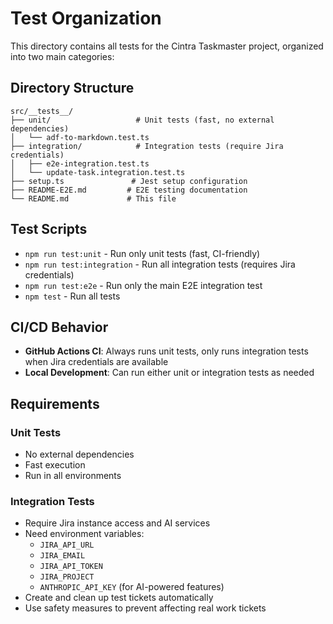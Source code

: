 # Test Organization

This directory contains all tests for the Cintra Taskmaster project, organized into two main categories:

## Directory Structure

```
src/__tests__/
├── unit/                   # Unit tests (fast, no external dependencies)
│   └── adf-to-markdown.test.ts
├── integration/            # Integration tests (require Jira credentials)
│   ├── e2e-integration.test.ts
│   └── update-task.integration.test.ts
├── setup.ts               # Jest setup configuration
├── README-E2E.md         # E2E testing documentation
└── README.md             # This file
```

## Test Scripts

- `npm run test:unit` - Run only unit tests (fast, CI-friendly)
- `npm run test:integration` - Run all integration tests (requires Jira credentials)
- `npm run test:e2e` - Run only the main E2E integration test
- `npm test` - Run all tests

## CI/CD Behavior

- **GitHub Actions CI**: Always runs unit tests, only runs integration tests when Jira credentials are available
- **Local Development**: Can run either unit or integration tests as needed

## Requirements

### Unit Tests
- No external dependencies
- Fast execution
- Run in all environments

### Integration Tests
- Require Jira instance access and AI services
- Need environment variables:
  - `JIRA_API_URL`
  - `JIRA_EMAIL`
  - `JIRA_API_TOKEN`
  - `JIRA_PROJECT`
  - `ANTHROPIC_API_KEY` (for AI-powered features)
- Create and clean up test tickets automatically
- Use safety measures to prevent affecting real work tickets 